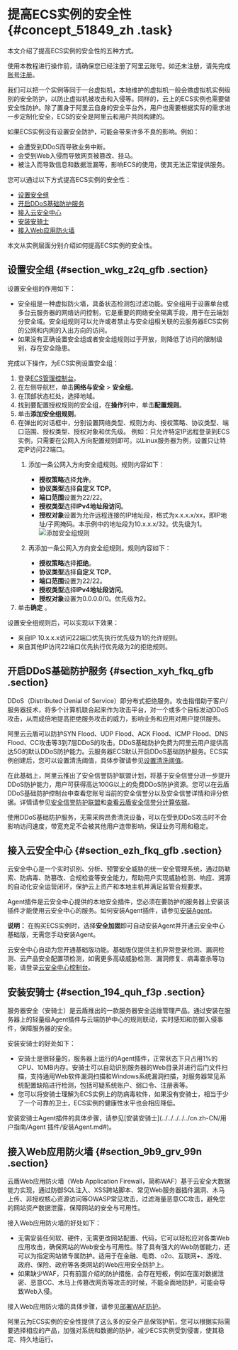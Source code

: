 # 提高ECS实例的安全性 {#concept_51849_zh .task}

本文介绍了提高ECS实例的安全性的五种方式。

使用本教程进行操作前，请确保您已经注册了阿里云账号。如还未注册，请先完成[账号注册](https://account.aliyun.com/register/register.htm?)。

我们可以把一个实例等同于一台虚拟机，本地维护的虚拟机一般会做虚拟机实例级别的安全防护，以防止虚拟机被攻击和入侵等。同样的，云上的ECS实例也需要做安全性防护。除了置身于阿里云自身的安全平台外，用户也需要根据实际的需求进一步定制化安全，ECS的安全是阿里云和用户共同构建的。

如果ECS实例没有设置安全防护，可能会带来许多不良的影响。例如：

-   会遭受到DDoS而导致业务中断。
-   会受到Web入侵而导致网页被篡改、挂马。
-   被注入而导致信息和数据泄漏等，影响ECS的使用，使其无法正常提供服务。

您可以通过以下方式提高ECS实例的安全性：

-   [设置安全组](#section_wkg_z2q_gfb)
-   [开启DDoS基础防护服务](#section_xyh_fkq_gfb)
-   [接入云安全中心](#section_ezh_fkq_gfb)
-   [安装安骑士](#section_194_quh_f3p)
-   [接入Web应用防火墙](#section_9b9_grv_99n)

本文从实例层面分别介绍如何提高ECS实例的安全性。

## 设置安全组 {#section_wkg_z2q_gfb .section}

设置安全组的作用如下：

-   安全组是一种虚拟防火墙，具备状态检测包过滤功能。安全组用于设置单台或多台云服务器的网络访问控制，它是重要的网络安全隔离手段，用于在云端划分安全域。安全组规则可以允许或者禁止与安全组相关联的云服务器ECS实例的公网和内网的入出方向的访问。
-   如果没有正确设置安全组或者安全组规则过于开放，则降低了访问的限制级别，存在安全隐患。

完成以下操作，为ECS实例设置安全组：

1.  登录[ECS管理控制台](https://ecs.console.aliyun.com)。
2.  在左侧导航栏，单击**网络与安全** \> **安全组**。
3.  在顶部状态栏处，选择地域。
4.  找到要配置授权规则的安全组，在**操作**列中，单击**配置规则**。
5.  单击**添加安全组规则**。
6.  在弹出的对话框中，分别设置网络类型、规则方向、授权策略、协议类型、端口范围、授权类型、授权对象和优先级。 例如：只允许特定IP远程登录到ECS实例，只需要在公网入方向配置规则即可。以Linux服务器为例，设置只让特定IP访问22端口。
    1.  添加一条公网入方向安全组规则。规则内容如下： 

        -   **授权策略**选择**允许**。
        -   **协议类型**选择**自定义 TCP**。
        -   **端口范围**设置为22/22。
        -   **授权类型**选择**IPv4地址段访问**。
        -   **授权对象**设置为允许远程连接的IP地址段，格式为x.x.x.x/xx，即IP地址/子网掩码。本示例中的地址段为10.x.x.x/32。优先级为1。
        ![添加安全组规则](images/12730_zh-CN_source.png)

    2.  再添加一条公网入方向安全组规则。规则内容如下： 
        -   **授权策略**选择**拒绝**。
        -   **协议类型**选择**自定义 TCP**。
        -   **端口范围**设置为22/22。
        -   **授权类型**选择**IPv4地址段访问**。
        -   **授权对象**设置为0.0.0.0/0。优先级为2。
7.  单击**确定** 。

设置安全组规则后，可以实现以下效果：

-   来自IP 10.x.x.x访问22端口优先执行优先级为1的允许规则。
-   来自其他IP访问22端口优先执行优先级为2的拒绝规则。

## 开启DDoS基础防护服务 {#section_xyh_fkq_gfb .section}

DDoS（Distributed Denial of Service）即分布式拒绝服务。攻击指借助于客户/服务器技术，将多个计算机联合起来作为攻击平台，对一个或多个目标发动DDoS攻击，从而成倍地提高拒绝服务攻击的威力，影响业务和应用对用户提供服务。

阿里云云盾可以防护SYN Flood、UDP Flood、ACK Flood、ICMP Flood、DNS Flood、CC攻击等3到7层DDoS的攻击。DDoS基础防护免费为阿里云用户提供高达5G的默认DDoS防护能力。云服务器ECS默认开启DDoS基础防护服务。ECS实例创建后，您可以设置清洗阈值，具体步骤请参见[设置清洗阈值](../../../../../cn.zh-CN/DDoS基础防护服务/用户指南/设置清洗阈值.md#)。

在此基础上，阿里云推出了安全信誉防护联盟计划，将基于安全信誉分进一步提升DDoS防护能力，用户可获得高达100G以上的免费DDoS防护资源。您可以在云盾DDoS基础防护控制台中查看您账号当前的安全信誉分以及安全信誉详情和评分依据。详情请参见[安全信誉防护联盟](../../../../../cn.zh-CN/DDoS基础防护服务/产品简介/安全信誉防护联盟.md#)和[查看云盾安全信誉分计算依据](../../../../../cn.zh-CN/DDoS基础防护服务/用户指南/查看云盾安全信誉分计算依据.md#)。

使用DDoS基础防护服务，无需采购昂贵清洗设备，可以在受到DDoS攻击时不会影响访问速度，带宽充足不会被其他用户连带影响，保证业务可用和稳定。

## 接入云安全中心 {#section_ezh_fkq_gfb .section}

云安全中心是一个实时识别、分析、预警安全威胁的统一安全管理系统，通过防勒索、防病毒、防篡改、合规检查等安全能力，帮助用户实现威胁检测、响应、溯源的自动化安全运营闭环，保护云上资产和本地主机并满足监管合规要求。

Agent插件是云安全中心提供的本地安全插件，您必须在要防护的服务器上安装该插件才能使用云安全中心的服务。如何安装Agent插件，请参见[安装Agent](../../../../../cn.zh-CN/接入云安全中心/安装Agent.md#)。

**说明：** 在购买ECS实例时，选择**安全加固**即可自动安装Agent并开通云安全中心基础版，无需您手动安装Agent。

云安全中心自动为您开通基础版功能。基础版仅提供主机异常登录检测、漏洞检测、云产品安全配置项检测，如需更多高级威胁检测、漏洞修复、病毒查杀等功能，请登录[云安全中心控制台](https://yundunnext.console.aliyun.com/?p=sas)。

## 安装安骑士 {#section_194_quh_f3p .section}

服务器安全（安骑士）是云盾推出的一款服务器安全运维管理产品。通过安装在服务器上的轻量级Agent插件与云端防护中心的规则联动，实时感知和防御入侵事件，保障服务器的安全。

安装安骑士的好处如下：

-   安骑士是很轻量的，服务器上运行的Agent插件，正常状态下只占用1%的CPU、10MB内存。安骑士可以自动识别服务器的Web目录并进行后门文件扫描，支持通用Web软件漏洞扫描和Windows系统漏洞扫描，对服务器常见系统配置缺陷进行检测，包括可疑系统账户、弱口令、注册表等。
-   您可以将安骑士理解为ECS实例上的防病毒软件，如果没有安骑士，相当于少了一个可靠的卫士，ECS实例的健康性水平也会相应降低。

安装安骑士Agent插件的具体步骤，请参见[安装安骑士](../../../../../cn.zh-CN/用户指南/Agent 插件/安装Agent.md#)。

## 接入Web应用防火墙 {#section_9b9_grv_99n .section}

云盾Web应用防火墙（Web Application Firewall，简称WAF）基于云安全大数据能力实现，通过防御SQL注入、XSS跨站脚本、常见Web服务器插件漏洞、木马上传、非授权核心资源访问等OWASP常见攻击，过滤海量恶意CC攻击，避免您的网站资产数据泄露，保障网站的安全与可用性。

接入Web应用防火墙的好处如下：

-   无需安装任何软、硬件，无需更改网站配置、代码，它可以轻松应对各类Web应用攻击，确保网站的Web安全与可用性。除了具有强大的Web防御能力，还可以为指定网站做专属防护。适用于在金融、电商、o2o、互联网+、游戏、政府、保险、政府等各类网站的Web应用安全防护上。
-   如果缺少WAF，只有前面介绍的防护措施，会存在短板，例如在面对数据泄密、恶意CC、木马上传篡改网页等攻击的时候，不能全面地防护，可能会导致Web入侵。

接入Web应用防火墙的具体步骤，请参见[部署WAF防护](../../../../../cn.zh-CN/快速入门/WAF快速入门概览.md#)。

阿里云为ECS实例的安全性提供了这么多的安全产品保驾护航，您可以根据实际需要选择相应的产品，加强对系统和数据的防护，减少ECS实例受到侵害，使其稳定、持久地运行。

